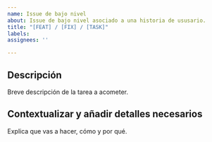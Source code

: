 ```yaml
---
name: Issue de bajo nivel
about: Issue de bajo nivel asociado a una historia de ususario.
title: "[FEAT] / [FIX] / [TASK]"
labels: 
assignees: ''

---
```


## Descripción

Breve descripción de la tarea a acometer.

## Contextualizar y añadir detalles necesarios

Explica que vas a hacer, cómo y por qué.

